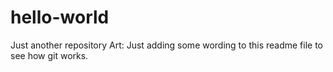 # hello-world
Just another repository
Art: Just adding some wording to this readme file to see how git works.

